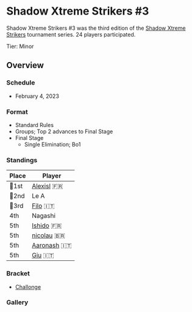 # Shadow Xtreme Strikers #3

Shadow Xtreme Strikers #3 was the third edition of the [Shadow Xtreme Strikers](shadowmain.md)
tournament series.
24 players participated.

Tier: Minor

## Overview

### Schedule
- February 4, 2023

### Format
- Standard Rules
- Groups; Top 2 advances to Final Stage
- Final Stage
    - Single Elimination; Bo1

### Standings

|Place|Player|
|-|-|
|:1st_place_medal:1st|[Alexisl](../../players/french/alexisl.md) :fr:|
|:2nd_place_medal:2nd|Le A|
|:3rd_place_medal:3rd|[Filo](../../players/italian/filo.md) :it:|
|4th|Nagashi|
|5th|[Ishido](../../players/french/ishido.md) :fr:|
|5th|[nicolau](../../players/brazilian/nicolau.md) :brazil:|
|5th|[Aaronash](../../players/italian/aaronash.md) :it:|
|5th|[Giu](../../players/italian/giu.md) :it:|

### Bracket
- [Challonge](https://challonge.com/qubdylvw)

### Gallery